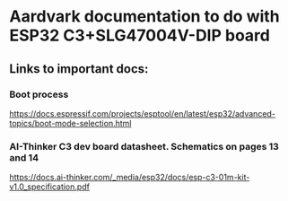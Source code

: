 # Aardvark documentation to do with ESP32 C3+SLG47004V-DIP board

## Links to important docs:

### Boot process
https://docs.espressif.com/projects/esptool/en/latest/esp32/advanced-topics/boot-mode-selection.html

### AI-Thinker C3 dev board datasheet. Schematics on pages 13 and 14
https://docs.ai-thinker.com/_media/esp32/docs/esp-c3-01m-kit-v1.0_specification.pdf
